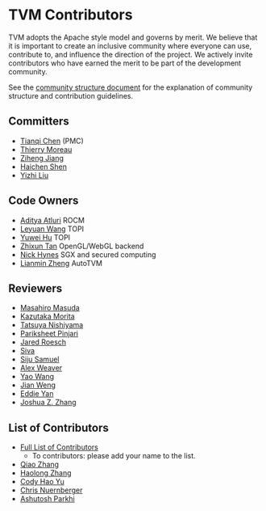 TVM Contributors
================
TVM adopts the Apache style model and governs by merit. We believe that it is important to create an inclusive community where everyone can use,
contribute to, and influence the direction of the project. We actively invite contributors who have earned the merit to be part of the development community.

See the [community structure document](http://docs.tvm.ai/contribute/community.html) for the explanation of community structure and contribution guidelines.

## Committers
- [Tianqi Chen](https://github.com/tqchen) (PMC)
- [Thierry Moreau](http://homes.cs.washington.edu/~moreau/)
- [Ziheng Jiang](https://github.com/ZihengJiang)
- [Haichen Shen](http://homes.cs.washington.edu/~haichen/)
- [Yizhi Liu](https://github.com/yzhliu)

## Code Owners
- [Aditya Atluri](https://github.com/adityaatluri) ROCM
- [Leyuan Wang](https://github.com/Laurawly) TOPI
- [Yuwei Hu](https://github.com/Huyuwei) TOPI
- [Zhixun Tan](https://github.com/phisiart) OpenGL/WebGL backend
- [Nick Hynes](https://github.com/nhynes) SGX and secured computing
- [Lianmin Zheng](https://github.com/merrymercy) AutoTVM

## Reviewers
- [Masahiro Masuda](https://github.com/masahi)
- [Kazutaka Morita](https://github.com/kazum)
- [Tatsuya Nishiyama](https://github.com/nishi-t)
- [Pariksheet Pinjari](https://github.com/PariksheetPinjari909)
- [Jared Roesch](https://github.com/jroesch)
- [Siva](https://github.com/srkreddy1238)
- [Siju Samuel](https://github.com/siju-samuel)
- [Alex Weaver](https://github.com/alex-weaver)
- [Yao Wang](https://github.com/kevinthesun)
- [Jian Weng](https://github.com/were)
- [Eddie Yan](https://github.com/eqy)
- [Joshua Z. Zhang](https://github.com/zhreshold)

## List of Contributors
- [Full List of Contributors](https://github.com/dmlc/tvm/graphs/contributors)
  - To contributors: please add your name to the list.
- [Qiao Zhang](https://github.com/zhangqiaorjc)
- [Haolong Zhang](https://github.com/haolongzhangm)
- [Cody Hao Yu](https://github.com/comaniac)
- [Chris Nuernberger](https://github.com/cnuernber)
- [Ashutosh Parkhi](https://github.com/ashutoshparkhi)
